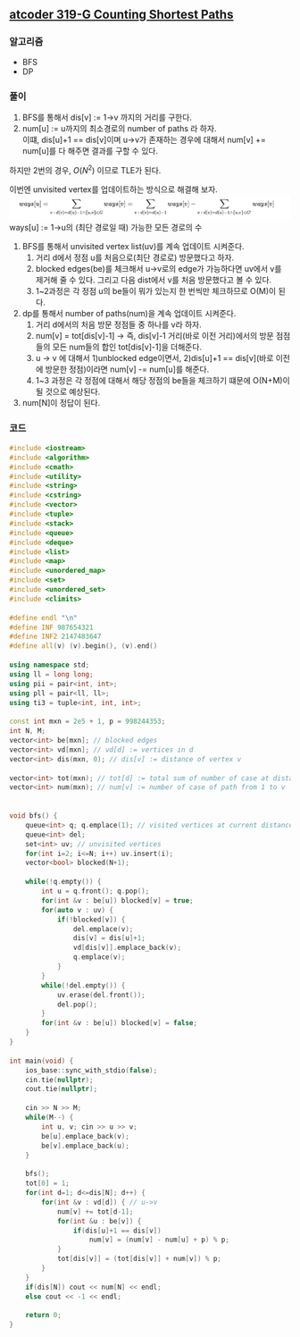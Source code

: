 ## [atcoder 319-G Counting Shortest Paths](https://atcoder.jp/contests/abc319/tasks/abc319_g)

### 알고리즘
- BFS
- DP

### 풀이
1. BFS를 통해서 dis[v] := 1->v 까지의 거리를 구한다.
2. num[u] := u까지의 최소경로의 number of paths 라 하자.  
   이떄, dis[u]+1 == dis[v]이며 u->v가 존재하는 경우에 대해서 num[v] += num[u]를 다 해주면 결과를 구할 수 있다.

하지만 2번의 경우, $O(N^2)$ 이므로 TLE가 된다.  

이번엔 unvisited vertex를 업데이트하는 방식으로 해결해 보자.  
![img.png](img.png)  
ways[u] := 1->u의 (최단 경로일 때) 가능한 모든 경로의 수  

1. BFS를 통해서 unvisited vertex list(uv)를 계속 업데이트 시켜준다.
   1. 거리 d에서 정점 u를 처음으로(최단 경로로) 방문했다고 하자.
   2. blocked edges(be)를 체크해서 u->v로의 edge가 가능하다면 uv에서 v를 제거해 줄 수 있다. 그리고 다음 dist에서 v를 처음 방문했다고 볼 수 있다.
   3. 1~2과정은 각 정점 u의 be들이 뭐가 있는지 한 번씩만 체크하므로 O(M)이 된다.
2. dp를 통해서 number of paths(num)을 계속 업데이트 시켜준다.
   1. 거리 d에서의 처음 방문 정점들 중 하나를 v라 하자.
   2. num[v] = tot[dis[v]-1] -> 즉, dis[v]-1 거리(바로 이전 거리)에서의 방문 점점들의 모든 num들의 합인 tot[dis[v]-1]을 더해준다.
   3. u -> v 에 대해서 1)unblocked edge이면서, 2)dis[u]+1 == dis\[v\](바로 이전에 방문한 정점)이라면 num[v] -= num[u]를 해준다.
   4. 1~3 과정은 각 정점에 대해서 해당 정점의 be들을 체크하기 떄문에 O(N+M)이 될 것으로 예상된다.
3. num[N]이 정답이 된다.

### 코드
```c++
#include <iostream>
#include <algorithm>
#include <cmath>
#include <utility>
#include <string>
#include <cstring>
#include <vector>
#include <tuple>
#include <stack>
#include <queue>
#include <deque>
#include <list>
#include <map>
#include <unordered_map>
#include <set>
#include <unordered_set>
#include <climits>

#define endl "\n"
#define INF 987654321
#define INF2 2147483647
#define all(v) (v).begin(), (v).end()

using namespace std;
using ll = long long;
using pii = pair<int, int>;
using pll = pair<ll, ll>;
using ti3 = tuple<int, int, int>;

const int mxn = 2e5 + 1, p = 998244353;
int N, M;
vector<int> be[mxn]; // blocked edges
vector<int> vd[mxn]; // vd[d] := vertices in d
vector<int> dis(mxn, 0); // dis[v] := distance of vertex v

vector<int> tot(mxn); // tot[d] := total sum of number of case at distance of d
vector<int> num(mxn); // num[v] := number of case of path from 1 to v


void bfs() {
    queue<int> q; q.emplace(1); // visited vertices at current distance
    queue<int> del;
    set<int> uv; // unvisited vertices
    for(int i=2; i<=N; i++) uv.insert(i);
    vector<bool> blocked(N+1);

    while(!q.empty()) {
        int u = q.front(); q.pop();
        for(int &v : be[u]) blocked[v] = true;
        for(auto v : uv) {
            if(!blocked[v]) {
                del.emplace(v);
                dis[v] = dis[u]+1;
                vd[dis[v]].emplace_back(v);
                q.emplace(v);
            }
        }
        while(!del.empty()) {
            uv.erase(del.front());
            del.pop();
        }
        for(int &v : be[u]) blocked[v] = false;
    }
}

int main(void) {
    ios_base::sync_with_stdio(false);
    cin.tie(nullptr);
    cout.tie(nullptr);

    cin >> N >> M;
    while(M--) {
        int u, v; cin >> u >> v;
        be[u].emplace_back(v);
        be[v].emplace_back(u);
    }

    bfs();
    tot[0] = 1;
    for(int d=1; d<=dis[N]; d++) {
        for(int &v : vd[d]) { // u->v
            num[v] += tot[d-1];
            for(int &u : be[v]) {
                if(dis[u]+1 == dis[v])
                    num[v] = (num[v] - num[u] + p) % p;
            }
            tot[dis[v]] = (tot[dis[v]] + num[v]) % p;
        }
    }
    if(dis[N]) cout << num[N] << endl;
    else cout << -1 << endl;

    return 0;
}
```